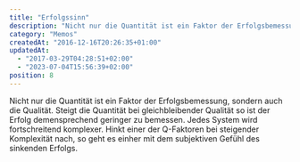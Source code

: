 ```yaml
---
title: "Erfolgssinn"
description: "Nicht nur die Quantität ist ein Faktor der Erfolgsbemessung, sondern auch die Qualität. Steigt die Quantität bei gleichbleibender Qualität so ist der Erfolg demensprechend geringer zu bemessen. Jedes System wird fortschreitend komplexer."
category: "Memos"
createdAt: "2016-12-16T20:26:35+01:00"
updatedAt:
  - "2017-03-29T04:28:51+02:00"
  - "2023-07-04T15:56:39+02:00"
position: 8
---
```


Nicht nur die Quantität ist ein Faktor der Erfolgsbemessung, sondern auch die Qualität. Steigt die Quantität bei gleichbleibender Qualität so ist der Erfolg demensprechend geringer zu bemessen. Jedes System wird fortschreitend komplexer. Hinkt einer der Q-Faktoren bei steigender Komplexität nach, so geht es einher mit dem subjektiven Gefühl des sinkenden Erfolgs.
